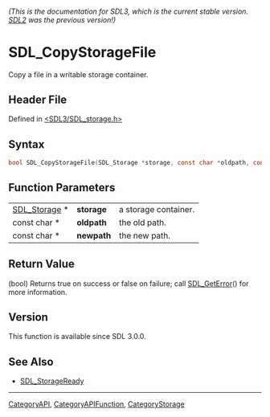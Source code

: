 ###### (This is the documentation for SDL3, which is the current stable version. [SDL2](https://wiki.libsdl.org/SDL2/) was the previous version!)
# SDL_CopyStorageFile

Copy a file in a writable storage container.

## Header File

Defined in [<SDL3/SDL_storage.h>](https://github.com/libsdl-org/SDL/blob/main/include/SDL3/SDL_storage.h)

## Syntax

```c
bool SDL_CopyStorageFile(SDL_Storage *storage, const char *oldpath, const char *newpath);
```

## Function Parameters

|                              |             |                      |
| ---------------------------- | ----------- | -------------------- |
| [SDL_Storage](SDL_Storage) * | **storage** | a storage container. |
| const char *                 | **oldpath** | the old path.        |
| const char *                 | **newpath** | the new path.        |

## Return Value

(bool) Returns true on success or false on failure; call
[SDL_GetError](SDL_GetError)() for more information.

## Version

This function is available since SDL 3.0.0.

## See Also

- [SDL_StorageReady](SDL_StorageReady)

----
[CategoryAPI](CategoryAPI), [CategoryAPIFunction](CategoryAPIFunction), [CategoryStorage](CategoryStorage)


